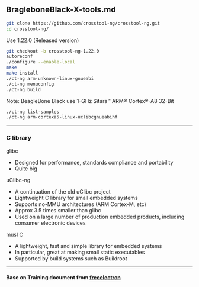 ## BragleboneBlack-X-tools.md

```sh
git clone https://github.com/crosstool-ng/crosstool-ng.git
cd crosstool-ng/
```

Use 1.22.0 (Released version)
```sh
git checkout -b crosstool-ng-1.22.0
autoreconf
./configure --enable-local
make
make install
./ct-ng arm-unknown-linux-gnueabi
./ct-ng menuconfig
./ct-ng build

```

Note: BeagleBone Black use 1-GHz Sitara™ ARM® Cortex®-A8 32-Bit
```sh
./ct-ng list-samples
./ct-ng arm-cortexa5-linux-uclibcgnueabihf
```

---

### C library
glibc   
   - Designed for performance, standards compliance and portability
   - Quite big
   
uClibc-ng
   - A continuation of the old uClibc project
   - Lightweight C library for small embedded systems
   - Supports no-MMU architectures (ARM Cortex-M, etc)
   - Approx 3.5 times smaller than glibc
   - Used on a large number of production embedded products, including consumer electronic devices
   
musl C
   - A lightweight, fast and simple library for embedded systems
   - In particular, great at making small static executables
   - Supported by build systems such as Buildroot

---

#### Base on Training document from [freeelectron](http://free-electrons.com/training/)
   
